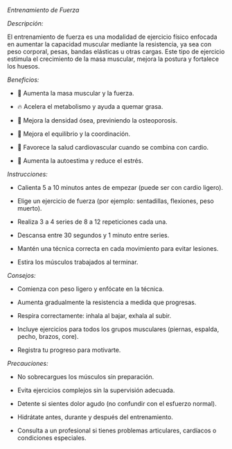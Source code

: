 *Entrenamiento de Fuerza*


*Descripción:*

El entrenamiento de fuerza es una modalidad de ejercicio físico enfocada en aumentar la capacidad muscular mediante la resistencia, ya sea con peso corporal, pesas, bandas elásticas u otras cargas. Este tipo de ejercicio estimula el crecimiento de la masa muscular, mejora la postura y fortalece los huesos.

*Beneficios:*

- 💪 Aumenta la masa muscular y la fuerza.

- 🔥 Acelera el metabolismo y ayuda a quemar grasa.

- 🦴 Mejora la densidad ósea, previniendo la osteoporosis.

- 🤸 Mejora el equilibrio y la coordinación.

- 💓 Favorece la salud cardiovascular cuando se combina con cardio.

- 🧠 Aumenta la autoestima y reduce el estrés.

*Instrucciones:*

- Calienta 5 a 10 minutos antes de empezar (puede ser con cardio ligero).

- Elige un ejercicio de fuerza (por ejemplo: sentadillas, flexiones, peso muerto).

- Realiza 3 a 4 series de 8 a 12 repeticiones cada una.

- Descansa entre 30 segundos y 1 minuto entre series.

- Mantén una técnica correcta en cada movimiento para evitar lesiones.

- Estira los músculos trabajados al terminar.

*Consejos:*

- Comienza con peso ligero y enfócate en la técnica.

- Aumenta gradualmente la resistencia a medida que progresas.

- Respira correctamente: inhala al bajar, exhala al subir.

- Incluye ejercicios para todos los grupos musculares (piernas, espalda, pecho, brazos, core).

- Registra tu progreso para motivarte.

 *Precauciones:*

- No sobrecargues los músculos sin preparación.

- Evita ejercicios complejos sin la supervisión adecuada.

- Detente si sientes dolor agudo (no confundir con el esfuerzo normal).

- Hidrátate antes, durante y después del entrenamiento.

- Consulta a un profesional si tienes problemas articulares, cardíacos o condiciones especiales.

 